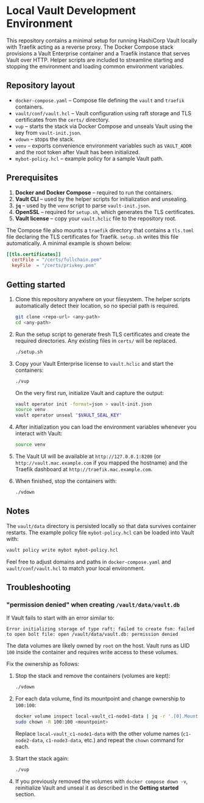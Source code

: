 # Local Vault Development Environment

This repository contains a minimal setup for running HashiCorp Vault locally
with Traefik acting as a reverse proxy. The Docker Compose stack provisions a
Vault Enterprise container and a Traefik instance that serves Vault over HTTP.
Helper scripts are included to streamline starting and stopping the environment
and loading common environment variables.

## Repository layout

- `docker-compose.yaml` &ndash; Compose file defining the `vault` and `traefik`
  containers.
- `vault/conf/vault.hcl` &ndash; Vault configuration using raft storage and TLS
  certificates from the `certs/` directory.
- `vup` &ndash; starts the stack via Docker Compose and unseals Vault using the
  key from `vault-init.json`.
- `vdown` &ndash; stops the stack.
- `venv` &ndash; exports convenience environment variables such as
  `VAULT_ADDR` and the root token after Vault has been initialized.
- `mybot-policy.hcl` &ndash; example policy for a sample Vault path.

## Prerequisites

1. **Docker and Docker Compose** &ndash; required to run the containers.
2. **Vault CLI** &ndash; used by the helper scripts for initialization and
   unsealing.
3. **`jq`** &ndash; used by the `venv` script to parse `vault-init.json`.
4. **OpenSSL** &ndash; required for `setup.sh`, which generates the TLS certificates.
5. **Vault license** &ndash; copy your `vault.hclic` file to the repository root.

The Compose file also mounts a `traefik` directory that contains a
`tls.toml` file declaring the TLS certificates for Traefik. `setup.sh` writes
this file automatically. A minimal example is shown below:

```toml
[[tls.certificates]]
  certFile = "/certs/fullchain.pem"
  keyFile  = "/certs/privkey.pem"
```

## Getting started

1. Clone this repository anywhere on your filesystem. The helper
   scripts automatically detect their location, so no special path is
   required.
   ```bash
   git clone <repo-url> <any-path>
   cd <any-path>
   ```

2. Run the setup script to generate fresh TLS certificates and create the
   required directories. Any existing files in `certs/` will be replaced.
   ```bash
   ./setup.sh
   ```

3. Copy your Vault Enterprise license to `vault.hclic` and start the containers:
   ```bash
   ./vup
   ```
   On the very first run, initialize Vault and capture the output:
   ```bash
   vault operator init -format=json > vault-init.json
   source venv
   vault operator unseal "$VAULT_SEAL_KEY"
   ```

4. After initialization you can load the environment variables whenever you
   interact with Vault:
   ```bash
   source venv
   ```

5. The Vault UI will be available at `http://127.0.0.1:8200` (or
   `http://vault.mac.example.com` if you mapped the hostname) and the
   Traefik dashboard at `http://traefik.mac.example.com`.

6. When finished, stop the containers with:
   ```bash
   ./vdown
   ```

## Notes

The `vault/data` directory is persisted locally so that data survives container
restarts. The example policy file `mybot-policy.hcl` can be loaded into Vault
with:

```bash
vault policy write mybot mybot-policy.hcl
```

Feel free to adjust domains and paths in `docker-compose.yaml` and
`vault/conf/vault.hcl` to match your local environment.

## Troubleshooting

### "permission denied" when creating `/vault/data/vault.db`

If Vault fails to start with an error similar to:

```
Error initializing storage of type raft: failed to create fsm: failed to open bolt file: open /vault/data/vault.db: permission denied
```

The data volumes are likely owned by `root` on the host. Vault runs as UID `100` inside the container and requires write access to these volumes.

Fix the ownership as follows:

1. Stop the stack and remove the containers (volumes are kept):

   ```bash
   ./vdown
   ```

2. For each data volume, find its mountpoint and change ownership to `100:100`:

   ```bash
   docker volume inspect local-vault_c1-node1-data | jq -r '.[0].Mountpoint'
   sudo chown -R 100:100 <mountpoint>
   ```

   Replace `local-vault_c1-node1-data` with the other volume names (`c1-node2-data`, `c1-node3-data`, etc.) and repeat the `chown` command for each.

3. Start the stack again:

   ```bash
   ./vup
   ```

4. If you previously removed the volumes with `docker compose down -v`, reinitialize Vault and unseal it as described in the **Getting started** section.


